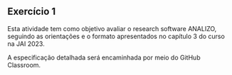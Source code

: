 ## Exercício 1

Esta atividade tem como objetivo avaliar o research software ANALIZO, 
seguindo as orientações e o formato apresentados no capítulo 3 do curso na JAI 2023.

A especificação detalhada será encaminhada por meio do GitHub Classroom.
